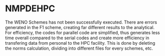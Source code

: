 # NMPDEHPC
The WENO Schemes has not been successfully executed. There are errors generated in the F1 scheme, creating far different results to the analytical.
For efficiency, the codes for parallel code are simplified, thus generates less time overall compared to the serial codes and create more efficiency in transfering data from personal to the HPC facility. This is done by deleting the norms calculation, dividing into different files for every schemes, etc. 
